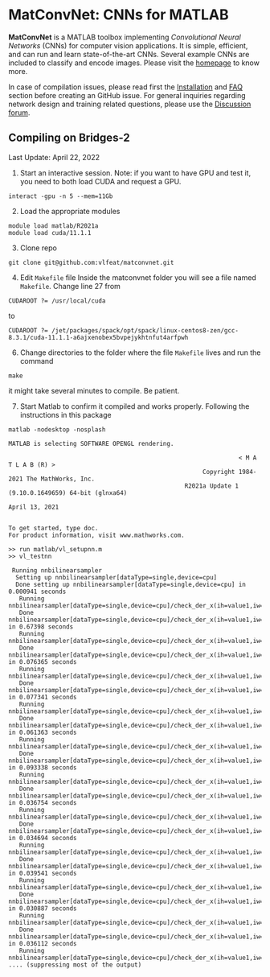 # MatConvNet: CNNs for MATLAB

**MatConvNet** is a MATLAB toolbox implementing *Convolutional Neural
Networks* (CNNs) for computer vision applications. It is simple,
efficient, and can run and learn state-of-the-art CNNs. Several
example CNNs are included to classify and encode images. Please visit
the [homepage](http://www.vlfeat.org/matconvnet) to know more.

In case of compilation issues, please read first the
[Installation](http://www.vlfeat.org/matconvnet/install/) and
[FAQ](http://www.vlfeat.org/matconvnet/faq/) section before creating an GitHub
issue. For general inquiries regarding network design and training
related questions, please use the
[Discussion forum](https://groups.google.com/d/forum/matconvnet).

## Compiling on Bridges-2
Last Update: April 22, 2022

1. Start an interactive session. Note: if you want to have GPU and test it, you need to both load CUDA and request a GPU.
```
interact -gpu -n 5 --mem=11Gb
```

2. Load the appropriate modules
```
module load matlab/R2021a
module load cuda/11.1.1
```

3. Clone repo
```
git clone git@github.com:vlfeat/matconvnet.git
```

4. Edit `Makefile` file
Inside the matconvnet folder you will see a file named `Makefile`. Change line 27 from

```
CUDAROOT ?= /usr/local/cuda
```

to

```
CUDAROOT ?= /jet/packages/spack/opt/spack/linux-centos8-zen/gcc-8.3.1/cuda-11.1.1-a6ajxenobex5bvpejykhtnfut4arfpwh
```

6. Change directories to the folder where the file `Makefile` lives and run the command

```
make
```

it might take several minutes to compile. Be patient.

7. Start Matlab to confirm it compiled and works properly. Following the instructions in this package

```
matlab -nodesktop -nosplash

MATLAB is selecting SOFTWARE OPENGL rendering.

                                                                < M A T L A B (R) >
                                                      Copyright 1984-2021 The MathWorks, Inc.
                                                 R2021a Update 1 (9.10.0.1649659) 64-bit (glnxa64)
                                                                   April 13, 2021

 
To get started, type doc.
For product information, visit www.mathworks.com.
 
>> run matlab/vl_setupnn.m
>> vl_testnn

 Running nnbilinearsampler
  Setting up nnbilinearsampler[dataType=single,device=cpu]
  Done setting up nnbilinearsampler[dataType=single,device=cpu] in 0.000941 seconds
   Running nnbilinearsampler[dataType=single,device=cpu]/check_der_x(ih=value1,iw=value1,oh=value1,ow=value1,multiple_grids=value1)
   Done nnbilinearsampler[dataType=single,device=cpu]/check_der_x(ih=value1,iw=value1,oh=value1,ow=value1,multiple_grids=value1) in 0.67398 seconds
   Running nnbilinearsampler[dataType=single,device=cpu]/check_der_x(ih=value1,iw=value1,oh=value1,ow=value1,multiple_grids=value2)
   Done nnbilinearsampler[dataType=single,device=cpu]/check_der_x(ih=value1,iw=value1,oh=value1,ow=value1,multiple_grids=value2) in 0.076365 seconds
   Running nnbilinearsampler[dataType=single,device=cpu]/check_der_x(ih=value1,iw=value1,oh=value1,ow=value2,multiple_grids=value1)
   Done nnbilinearsampler[dataType=single,device=cpu]/check_der_x(ih=value1,iw=value1,oh=value1,ow=value2,multiple_grids=value1) in 0.077341 seconds
   Running nnbilinearsampler[dataType=single,device=cpu]/check_der_x(ih=value1,iw=value1,oh=value1,ow=value2,multiple_grids=value2)
   Done nnbilinearsampler[dataType=single,device=cpu]/check_der_x(ih=value1,iw=value1,oh=value1,ow=value2,multiple_grids=value2) in 0.061363 seconds
   Running nnbilinearsampler[dataType=single,device=cpu]/check_der_x(ih=value1,iw=value2,oh=value1,ow=value1,multiple_grids=value1)
   Done nnbilinearsampler[dataType=single,device=cpu]/check_der_x(ih=value1,iw=value2,oh=value1,ow=value1,multiple_grids=value1) in 0.093338 seconds
   Running nnbilinearsampler[dataType=single,device=cpu]/check_der_x(ih=value1,iw=value2,oh=value1,ow=value1,multiple_grids=value2)
   Done nnbilinearsampler[dataType=single,device=cpu]/check_der_x(ih=value1,iw=value2,oh=value1,ow=value1,multiple_grids=value2) in 0.036754 seconds
   Running nnbilinearsampler[dataType=single,device=cpu]/check_der_x(ih=value1,iw=value2,oh=value1,ow=value2,multiple_grids=value1)
   Done nnbilinearsampler[dataType=single,device=cpu]/check_der_x(ih=value1,iw=value2,oh=value1,ow=value2,multiple_grids=value1) in 0.034694 seconds
   Running nnbilinearsampler[dataType=single,device=cpu]/check_der_x(ih=value1,iw=value2,oh=value1,ow=value2,multiple_grids=value2)
   Done nnbilinearsampler[dataType=single,device=cpu]/check_der_x(ih=value1,iw=value2,oh=value1,ow=value2,multiple_grids=value2) in 0.039541 seconds
   Running nnbilinearsampler[dataType=single,device=cpu]/check_der_x(ih=value1,iw=value3,oh=value1,ow=value1,multiple_grids=value1)
   Done nnbilinearsampler[dataType=single,device=cpu]/check_der_x(ih=value1,iw=value3,oh=value1,ow=value1,multiple_grids=value1) in 0.030887 seconds
   Running nnbilinearsampler[dataType=single,device=cpu]/check_der_x(ih=value1,iw=value3,oh=value1,ow=value1,multiple_grids=value2)
   Done nnbilinearsampler[dataType=single,device=cpu]/check_der_x(ih=value1,iw=value3,oh=value1,ow=value1,multiple_grids=value2) in 0.036112 seconds
   Running nnbilinearsampler[dataType=single,device=cpu]/check_der_x(ih=value1,iw=value3,oh=value1,ow=value2,multiple_grids=value1)
.... (suppressing most of the output)
```
